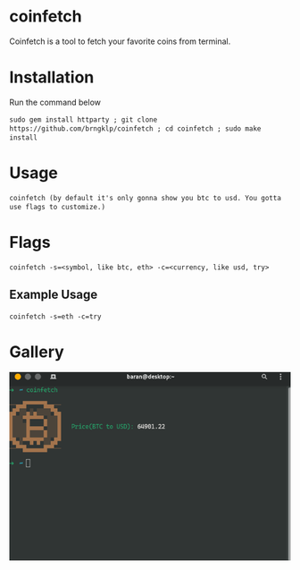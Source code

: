 # coinfetch
Coinfetch is a tool to fetch your favorite coins from terminal. 

# Installation
Run the command below
```
sudo gem install httparty ; git clone https://github.com/brngklp/coinfetch ; cd coinfetch ; sudo make install
```

# Usage
```
coinfetch (by default it's only gonna show you btc to usd. You gotta use flags to customize.)
```
# Flags
```
coinfetch -s=<symbol, like btc, eth> -c=<currency, like usd, try>
```
## Example Usage
```
coinfetch -s=eth -c=try
```

<h1>Gallery</h1>
<div align="center">
<img src="pics/inuse.png">
</div>

